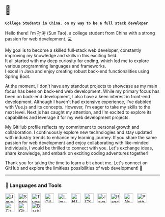 # 👋

**`College Students in China, on my way to be a full stack developer`**  

Hello there! I'm 孙涛 (Sun Tao), a college student from China with a strong passion for web development. 💻  

My goal is to become a skilled full-stack web developer, constantly improving my knowledge and skills in this exciting field.  
It all started with my deep curiosity for coding, which led me to explore various programming languages and frameworks.  
I excel in Java and enjoy creating robust back-end functionalities using Spring Boot.  

At the moment, I don't have any standout projects to showcase as my main focus has been on back-end web development.
While my primary focus has been on back-end development, I also have a keen interest in front-end development.
Although I haven't had extensive experience, I've dabbled with Vue.js and its concepts. However, I'm eager to take my skills to the next level.
Next.js has caught my attention, and I'm excited to explore its capabilities and leverage it for my web development projects.  

My GitHub profile reflects my commitment to personal growth and collaboration.
I continuously explore new technologies and stay updated with industry trends to enhance my learning journey.
If you share the same passion for web development and enjoy collaborating with like-minded individuals, I would be thrilled to connect with you. Let's exchange ideas, share knowledge, and embark on exciting coding adventures together!

Thank you for taking the time to learn a bit about me. Let's connect on GitHub and explore the limitless possibilities of web development! 🚀

---

### 🧰 Languages and Tools

<img align="left" alt="Java" width="30px" style="padding-right:10px;" src="https://cdn.jsdelivr.net/gh/devicons/devicon/icons/java/java-original.svg"/>
<img align="left" alt="Spring" width="30px" style="padding-right:10px;" src="https://cdn.jsdelivr.net/gh/devicons/devicon/icons/spring/spring-original.svg" />
<img align="left" alt="TypeScript" width="30px" style="padding-right:10px;" src="https://cdn.jsdelivr.net/gh/devicons/devicon/icons/typescript/typescript-plain.svg" />
<img align="left" alt="Git" width="30px" style="padding-right:10px;" src="https://cdn.jsdelivr.net/gh/devicons/devicon/icons/git/git-original.svg" />
<img align="left" alt="Linux" width="30px" style="padding-right:10px;" src="https://cdn.jsdelivr.net/gh/devicons/devicon/icons/linux/linux-original.svg" />
<img align="left" alt="HTML" width="30px" style="padding-right:10px;" src="https://cdn.jsdelivr.net/gh/devicons/devicon/icons/html5/html5-plain.svg" />
<img align="left" alt="CSS" width="30px" style="padding-right:10px;" src="https://cdn.jsdelivr.net/gh/devicons/devicon/icons/css3/css3-plain.svg" />
<img align="left" alt="JavaScript" width="30px" style="padding-right:10px;" src="https://cdn.jsdelivr.net/gh/devicons/devicon/icons/javascript/javascript-plain.svg" />
<img align="left" alt="React" width="30px" style="padding-right:10px;" src="https://cdn.jsdelivr.net/gh/devicons/devicon/icons/react/react-original.svg" />
<img align="left" alt="NodeJS" width="30px" style="padding-right:10px;" src="https://cdn.jsdelivr.net/gh/devicons/devicon/icons/nodejs/nodejs-original.svg" />
<img align="left" alt="Python" width="30px" style="padding-right:10px;" src="https://cdn.jsdelivr.net/gh/devicons/devicon/icons/python/python-plain.svg" />
<img align="left" alt="C++" width="30px" style="padding-right:10px;" src="https://cdn.jsdelivr.net/gh/devicons/devicon/icons/cplusplus/cplusplus-line.svg" />
<img align="left" alt="GitHub" width="30px" style="padding-right:10px;" src="https://cdn.jsdelivr.net/gh/devicons/devicon/icons/github/github-original.svg" />
<img align="left" alt="Bash" width="30px" style="padding-right:10px;" src="https://cdn.jsdelivr.net/gh/devicons/devicon/icons/bash/bash-original.svg" />
<br />

#

